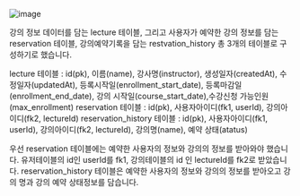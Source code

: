 
![image](https://github.com/user-attachments/assets/d3357746-c912-4d55-b3b7-db778086b5a8)

강의 정보 데이터를 담는 lecture 테이블, 그리고 사용자가 예약한 강의 정보를 담는 reservation 테이블, 강의예약기록을 담는 restvation_history 총 3개의 테이블로 구성하기로 했습니다.

lecture 테이블 : id(pk), 이름(name), 강사명(instructor), 생성일자(createdAt), 수정일자(updatedAt), 등록시작일(enrollment_start_date), 등록마감일(enrollment_end_date), 
            강의 시작일(course_start_date),수강신청 가능인원(max_enrollment) 
reservation 테이블 : id(pk), 사용자아이디(fk1, userId), 강의아이디(fk2, lectureId)
reservation_history 테이블 : id(pk), 사용자아이디(fk1, userId), 강의아이디(fk2, lectureId), 강의명(name), 예약 상태(atatus)

우선 reservation 테이블에는 예약한 사용자의 정보와 강의의 정보를 받아와야 했습니다. 유저테이블의 id인 userId를 fk1, 강의테이블의 id 인 lectureId를 fk2로 받았습니다.
reservation_history 테이블은 예약한 사용자의 정보와 강의의 정보를 받아오고 강의 명과 강의 예약 상태정보를 담습니다.
